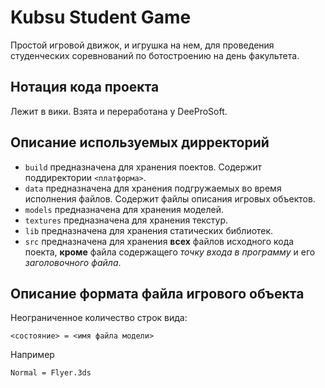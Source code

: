 Kubsu Student Game
==================

Простой игровой движок, и игрушка на нем, для проведения студенческих соревнований по ботостроению на день факультета.

Нотация кода проекта 
--------------------

Лежит в вики. Взята и переработана у DeeProSoft.

Описание используемых дирректорий
---------------------------------

* `build` предназначена для хранения поектов. Содержит поддиректории `<платформа>`.
* `data` предназначена для хранения подгружаемых во время исполнения файлов. Содержит файлы описания игровых объектов.
 * `models` предназначена для хранения моделей.
 * `textures` предназначена для хранения текстур.
* `lib` предназначена для хранения статических библиотек.
* `src` предназначена для хранения **всех** файлов исходного кода поекта, **кроме** файла содержащего _точку входа в программу_ и его _заголовочного файла_.

Описание формата файла игрового объекта
---------------------------------------

Неограниченное количество строк вида:

    <состояние> = <имя файла модели>

Например

    Normal = Flyer.3ds
